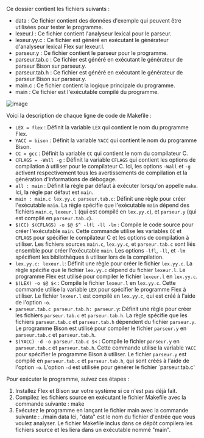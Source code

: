 Ce dossier contient les fichiers suivants :

- data : Ce fichier contient des données d'exemple qui peuvent être utilisées pour tester le programme.
- lexeur.l : Ce fichier contient l'analyseur lexical pour le parseur.
- lexeur.yy.c : Ce fichier est généré en exécutant le générateur d'analyseur lexical Flex sur lexeur.l.
- parseur.y : Ce fichier contient le parseur pour le programme.
- parseur.tab.c : Ce fichier est généré en exécutant le générateur de parseur Bison sur parseur.y.
- parseur.tab.h : Ce fichier est généré en exécutant le générateur de parseur Bison sur parseur.y.
- main.c : Ce fichier contient la logique principale du programme.
- main : Ce fichier est l'exécutable compilé du programme.

![image](https://user-images.githubusercontent.com/88170182/235350584-3e12f523-29ea-47f2-bcd9-401c6cfff214.png)


Voici la description de chaque ligne de code de Makefile :
- `LEX = flex` : Définit la variable `LEX` qui contient le nom du programme Flex.
- `YACC = bison` : Définit la variable `YACC` qui contient le nom du programme Bison.
- `CC = gcc` : Définit la variable `CC` qui contient le nom du compilateur C.
- `CFLAGS = -Wall -g` : Définit la variable `CFLAGS` qui contient les options de compilation à utiliser pour le compilateur C. Ici, les options `-Wall` et `-g` activent respectivement tous les avertissements de compilation et la génération d'informations de débogage.
- `all : main` : Définit la règle par défaut à exécuter lorsqu'on appelle `make`. Ici, la règle par défaut est `main`.
- `main : main.c lex.yy.c parseur.tab.c`: Définit une règle pour créer l'exécutable `main`. La règle spécifie que l'exécutable `main` dépend des fichiers `main.c`, `lexeur.l` (qui est compilé en `lex.yy.c`), et `parseur.y` (qui est compilé en `parseur.tab.c`).
- `$(CC) $(CFLAGS) -o $@ $^ -lfl -ll -lm` : Compile le code source pour créer l'exécutable `main`. Cette commande utilise les variables `CC` et `CFLAGS` pour spécifier le compilateur C et les options de compilation à utiliser. Les fichiers sources `main.c`, `lex.yy.c`, et `parseur.tab.c` sont liés ensemble pour créer l'exécutable `main`. Les options `-lfl`, `-ll`, et `-lm` spécifient les bibliothèques à utiliser lors de la compilation.
- `lex.yy.c: lexeur.l`: Définit une règle pour créer le fichier `lex.yy.c`. La règle spécifie que le fichier `lex.yy.c` dépend du fichier `lexeur.l`. Le programme Flex est utilisé pour compiler le fichier `lexeur.l` en `lex.yy.c`.
- `$(LEX) -o $@ $<` : Compile le fichier `lexeur.l` en `lex.yy.c`. Cette commande utilise la variable `LEX` pour spécifier le programme Flex à utiliser. Le fichier `lexeur.l` est compilé en `lex.yy.c`, qui est créé à l'aide de l'option `-o`.
- `parseur.tab.c parseur.tab.h: parseur.y`: Définit une règle pour créer les fichiers `parseur.tab.c` et `parseur.tab.h`. La règle spécifie que les fichiers `parseur.tab.c` et `parseur.tab.h` dépendent du fichier `parseur.y`. Le programme Bison est utilisé pour compiler le fichier `parseur.y` en `parseur.tab.c` et `parseur.tab.h`.
- `$(YACC) -d -o parseur.tab.c $<` : Compile le fichier `parseur.y` en `parseur.tab.c` et `parseur.tab.h`. Cette commande utilise la variable `YACC` pour spécifier le programme Bison à utiliser. Le fichier `parseur.y` est compilé en `parseur.tab.c` et `parseur.tab.h`, qui sont créés à l'aide de l'option `-o`. L'option `-d` est utilisée pour générer le fichier `parseur.tab.c'


Pour exécuter le programme, suivez ces étapes :
1. Installez Flex et Bison sur votre système si ce n'est pas déjà fait.
2. Compilez les fichiers source en exécutant le fichier Makefile avec la commande suivante :   make
3. Exécutez le programme en lançant le fichier main avec la commande suivante : ./main data
Ici, "data" est le nom du fichier d'entrée que vous voulez analyser.
Le fichier Makefile inclus dans ce dépôt compilera les fichiers source et les liera dans un exécutable nommé "main".
 
